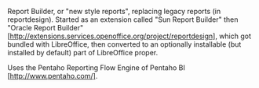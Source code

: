 Report Builder, or "new style reports", replacing legacy reports (in reportdesign).
Started as an extension called "Sun Report Builder" then "Oracle Report Builder"
[http://extensions.services.openoffice.org/project/reportdesign],
which got bundled with LibreOffice, then converted to an optionally installable
(but installed by default) part of LibreOffice proper.

Uses the Pentaho Reporting Flow Engine of Pentaho BI [http://www.pentaho.com/].
